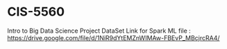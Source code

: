 # CIS-5560
Intro to  Big Data Science Project
DataSet Link for Spark ML file : https://drive.google.com/file/d/1NiR9dYtEMZnWIMAw-FBEvP_MBcjrcRA4/

